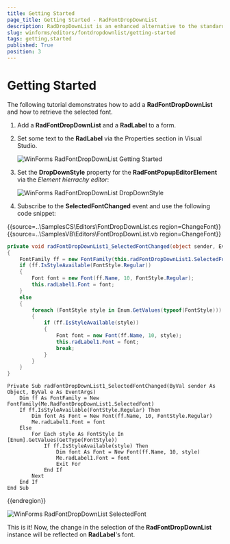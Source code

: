 ```yaml
---
title: Getting Started
page_title: Getting Started - RadFontDropDownList
description: RadDropDownList is an enhanced alternative to the standard Windows Forms combo box control.
slug: winforms/editors/fontdropdownlist/getting-started
tags: getting,started
published: True
position: 3 
---
```


# Getting Started
 
The following tutorial demonstrates how to add a **RadFontDropDownList** and how to retrieve the selected font.

1. Add a **RadFontDropDownList** and a **RadLabel** to a form. 
2. Set some text to the **RadLabel** via the Properties section in Visual Studio.

	![WinForms RadFontDropDownList Getting Started](images/fontdropdownlist-getting-started001.png)

3. Set the **DropDownStyle** property for the **RadFontPopupEditorElement** via the *Element hierrachy editor*:
 
	![WinForms RadFontDropDownList DropDownStyle](images/fontdropdownlist-getting-started002.png)

5. Subscribe to the **SelectedFontChanged** event and use the following code snippet:
            
{{source=..\SamplesCS\Editors\FontDropDownList.cs region=ChangeFont}} 
{{source=..\SamplesVB\Editors\FontDropDownList.vb region=ChangeFont}} 

````C#
private void radFontDropDownList1_SelectedFontChanged(object sender, EventArgs e)
{
    FontFamily ff = new FontFamily(this.radFontDropDownList1.SelectedFont);
    if (ff.IsStyleAvailable(FontStyle.Regular))
    {
        Font font = new Font(ff.Name, 10, FontStyle.Regular);
        this.radLabel1.Font = font;
    }
    else
    {
        foreach (FontStyle style in Enum.GetValues(typeof(FontStyle)))
        {
            if (ff.IsStyleAvailable(style))
            {
                Font font = new Font(ff.Name, 10, style);
                this.radLabel1.Font = font;
                break;
            }
        }
    }
}

````
````VB.NET
Private Sub radFontDropDownList1_SelectedFontChanged(ByVal sender As Object, ByVal e As EventArgs)
    Dim ff As FontFamily = New FontFamily(Me.RadFontDropDownList1.SelectedFont)
    If ff.IsStyleAvailable(FontStyle.Regular) Then
        Dim font As Font = New Font(ff.Name, 10, FontStyle.Regular)
        Me.radLabel1.Font = font
    Else
        For Each style As FontStyle In [Enum].GetValues(GetType(FontStyle))
            If ff.IsStyleAvailable(style) Then
                Dim font As Font = New Font(ff.Name, 10, style)
                Me.radLabel1.Font = font
                Exit For
            End If
        Next
    End If
End Sub

````

{{endregion}} 

![WinForms RadFontDropDownList SelectedFont](images/fontdropdownlist-getting-started003.gif)
 
This is it! Now, the change in the selection of the **RadFontDropDownList** instance will be reflected on **RadLabel**'s font.
